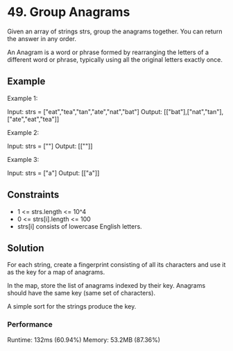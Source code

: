 # 49. Group Anagrams

Given an array of strings strs, group the anagrams together. You can return the answer in any order.

An Anagram is a word or phrase formed by rearranging the letters of a different word or phrase, typically using all the original letters exactly once.

## Example

Example 1:

Input: strs = ["eat","tea","tan","ate","nat","bat"]
Output: [["bat"],["nat","tan"],["ate","eat","tea"]]

Example 2:

Input: strs = [""]
Output: [[""]]

Example 3:

Input: strs = ["a"]
Output: [["a"]]

## Constraints

- 1 <= strs.length <= 10^4
- 0 <= strs[i].length <= 100
- strs[i] consists of lowercase English letters.

## Solution

For each string, create a fingerprint consisting of all its characters and use it as the key for a map of anagrams.

In the map, store the list of anagrams indexed by their key. Anagrams should have the same key (same set of characters).

A simple sort for the strings produce the key.

### Performance

Runtime: 132ms (60.94%)
Memory: 53.2MB (87.36%)
